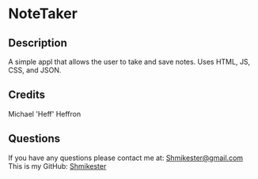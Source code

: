 # NoteTaker
  
  ## Description
  A simple appl that allows the user to take and save notes. Uses HTML, JS, CSS, and JSON.

  ## Credits
  Michael 'Heff' Heffron
  ## Questions
  If you have any questions please contact me at: [Shmikester@gmail.com](Shmikester@gmail.com)
  This is my GitHub: [Shmikester](https://github.com/Shmikester)
  
  